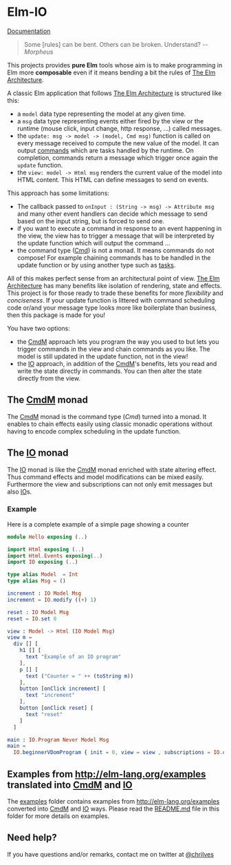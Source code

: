 # Elm-IO

[Documentation](http://package.elm-lang.org/packages/chrilves/elm-io/latest)

> Some [rules] can be bent. Others can be broken. Understand?
> *-- Morpheus*

This projects provides **pure Elm** tools whose aim is to make programming in
Elm more **composable** even if it means bending a bit the rules of [The Elm
Architecture](https://guide.elm-lang.org/architecture/).

A classic Elm application that follows [The Elm Architecture](https://guide.elm-lang.org/architecture/) is structured like this:
- a `model` data type representing the model at any given time.
- a `msg` data type representing events either fired by the view or the runtime (mouse click, input change, http response, ...) called messages.
- the `update: msg -> model -> (model, Cmd msg)` function is called on every message received to compute the new value of the model. It can output [commands](http://package.elm-lang.org/packages/elm-lang/core/latest/Platform-Cmd#Cmd) which are tasks handled by the runtime. On completion, commands return a message which trigger once again the `update` function.
- the `view: model -> Html msg` renders the current value of the model into HTML content. This HTML can define messages to send on events.

This approach has some limitations:
- The callback passed to `onInput : (String -> msg) -> Attribute msg` and many other event handlers can decide which message to send based on the input string, but is forced to send one.
- if you want to execute a command in response to an event happening in the view, the view has to trigger a message that will be interpreted by the update function which will output the command ...
- the command type ([Cmd](http://package.elm-lang.org/packages/elm-lang/core/latest/Platform-Cmd#Cmd)) is not a monad. It means commands do not compose! For example chaining commands has to be handled in the update function or by using another type such as [tasks](http://package.elm-lang.org/packages/elm-lang/core/latest/Task).

All of this makes perfect sense from an architectural point of view. [The Elm Architecture](https://guide.elm-lang.org/architecture/) has many benefits like isolation of rendering, state and effects. This project is for those ready to trade these benefits for more *flexibility* and *conciseness*. If your update function is littered with command scheduling code or/and your message type looks more like boilerplate than business, then this package is made for you! 

You have two options:
- the [CmdM](http://package.elm-lang.org/packages/chrilves/elm-io/latest/CmdM) approach lets you program the way you used to but lets you trigger commands in the view and chain commands as you like. The model is still updated in the update function, not in the view!
- the [IO](http://package.elm-lang.org/packages/chrilves/elm-io/latest/IO) approach, in addition of the [CmdM](http://package.elm-lang.org/packages/chrilves/elm-io/latest/CmdM)'s benefits, lets you read and write the state directly in commands. You can then alter the state directly from the view.

## The [CmdM](http://package.elm-lang.org/packages/chrilves/elm-io/latest/CmdM) monad

The [CmdM](http://package.elm-lang.org/packages/chrilves/elm-io/latest/CmdM)
monad is the command type (*Cmd*) turned into a monad.
It enables to chain effects easily using classic monadic operations without
having to encode complex scheduling in the update function.

## The [IO](http://package.elm-lang.org/packages/chrilves/elm-io/latest/IO) monad

The [IO](http://package.elm-lang.org/packages/chrilves/elm-io/latest/IO) monad
is like the [CmdM](http://package.elm-lang.org/packages/chrilves/elm-io/latest/CmdM) monad
enriched with state altering effect. Thus command effects and model modifications can be
mixed easily. Furthermore the view and subscriptions can not only emit messages but also
[IO](http://package.elm-lang.org/packages/chrilves/elm-io/latest/IO)s.

### Example

Here is a complete example of a simple page showing a counter

```elm
module Hello exposing (..)

import Html exposing (..)
import Html.Events exposing(..)
import IO exposing (..)

type alias Model  = Int 
type alias Msg = ()

increment : IO Model Msg
increment = IO.modify ((+) 1)

reset : IO Model Msg
reset = IO.set 0

view : Model -> Html (IO Model Msg) 
view m = 
  div [] [
    h1 [] [
      text "Example of an IO program"
    ],
    p [] [
      text ("Counter = " ++ (toString m))
    ],
    button [onClick increment] [
      text "increment"
    ],
    button [onClick reset] [
      text "reset"
    ]
  ]

main : IO.Program Never Model Msg 
main =
  IO.beginnerVDomProgram { init = 0, view = view , subscriptions = IO.dummySub }
```

## Examples from http://elm-lang.org/examples translated into [CmdM](http://package.elm-lang.org/packages/chrilves/elm-io/latest/CmdM) and [IO](http://package.elm-lang.org/packages/chrilves/elm-io/latest/IO)

The [examples](https://github.com/chrilves/elm-io/tree/master/examples) folder contains examples from http://elm-lang.org/examples converted into [CmdM](http://package.elm-lang.org/packages/chrilves/elm-io/latest/CmdM)
and [IO](http://package.elm-lang.org/packages/chrilves/elm-io/latest/IO) ways. Please read the [README.md](https://github.com/chrilves/elm-io/tree/master/examples/README.md) file in this folder for more details on examples.

## Need help?

If you have questions and/or remarks, contact me on twitter at [@chrilves](https://twitter.com/chrilves)